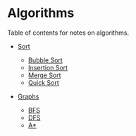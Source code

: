 # Algorithms

Table of contents for notes on algorithms.
    
<!-- - [Search](search.md)
    - [Binary Search](search.md#binary-search)
    - [Linear Search](search.md#linear-search) -->

- [Sort](sort.md)
    - [Bubble Sort](sort.md#bubble-sort)
    - [Insertion Sort](sort.md#insertion-sort)
    - [Merge Sort](sort.md#merge-sort)
    - [Quick Sort](sort.md#quick-sort)

- [Graphs](graphs.md)
    - [BFS](graphs.md#bfs)
    - [DFS](graphs.md#dfs)
    - [A*](graphs.md#a)

<!-- - [Trees](trees.md)
    - [Binary Tree](trees.md#binary-tree)
    - [Binary Search Tree](trees.md#binary-search-tree)
    - [AVL Tree](trees.md#avl-tree) -->

<!-- - [Data Structures](data-structures.md)
    - [Stack](data-structures.md#stack)
    - [Queue](data-structures.md#queue)
    - [Linked List](data-structures.md#linked-list)
    - [Hash Table](data-structures.md#hash-table)
    - [Heap](data-structures.md#heap)
    - [Trie](data-structures.md#trie)
    - [Graph](data-structures.md#graph)
    - [Tree](data-structures.md#tree)
    - [Array](data-structures.md#array)
    - [Set](data-structures.md#set)
    - [Map](data-structures.md#map) 
    
    - Bit Array
    - Bit Field
    - Binary Tree
    - Binary Search Tree
    - AVL Tree
    - B-Tree
    - Red-Black Tree
    - Splay Tree
    - Skip List
    - Circular Buffer
    - Linked List
    - Doubly Linked List
    - Array List
    - Hash Table
    - Binary Heap
    - Queue
    - Priority Queue
    - Double Ended Priority Queue
    - Graph
    - Undirected Graph
    - Directed Graph
    - Directed Acyclic Graph
    - Trie
    - Fenwick Tree
    - Suffix Array
    - Segment Tree
    - K-D Tree
    - Range Tree
    - Binary Indexed Tree
    - Van Emde Boas Tree
    - Min-Max Heap
    - Bloom Filter
    - Count-Min Sketch
    - Counting Bloom Filter
    - HyperLogLog
    - Linear Feedback Shift Register
    - Memtable
    - B-Tree
    - Judy Array
    - Ctrie
    - Rope
    - Hash Array Mapped Trie
    - Bitap
    - Rete
    - Rope
    - Symbol Table
    - Suffix Tree
    - Dancing Links
    - Hash-List Hybrid
    - Scapegoat Tree
    - Aho-Corasick
    - X-fast Trie
    - Y-fast Trie
    - Fusion Tree
    - B-trie
    - Judy Array
    - Bit array
    - Bit field
    - Bitmap
    - Bitmap index
    - Ctrie
    - D-left hashing
    - Hash array mapped trie
    - Hash list
    - Hash table
    - Hash tree
    - Hash trie
    - K-ary tree
    - Judy array
    - Key–value database
    - Log-structured merge-tree
    - MinHash
    - Order statistic tree
    - Prefix tree
    - Radix tree
    - Randomized binary search tree
    - Rope
    - Suffix array
    - Suffix tree
    - T-tree
    - Ternary search tree
    - X-fast trie
    - Y-fast trie
    - Trie
    - Associative array
    - Multimap
    - Ordered -->